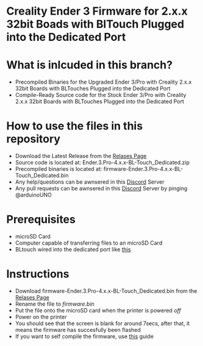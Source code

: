 # Creality Ender 3 Firmware for 2.x.x 32bit Boads with BlTouch Plugged into the Dedicated Port

# What is inlcuded in this branch?
* Precompiled Binaries for the Upgraded Ender 3/Pro with Creality 2.x.x 32bit Boards with BLTouches Plugged into the Dedicated Port
* Compile-Ready Source code for the Stock Ender 3/Pro with Creality 2.x.x 32bit Boards with BLTouches Plugged into the Dedicated Port


# How to use the files in this repository
* Download the Latest Release from the [Relases Page](https://github.com/rpi309/Creality-Ender-3-Firmware/releases) 
* Source code is located at: Ender.3.Pro-4.x.x-BL-Touch_Dedicated.zip
* Precompiled binaries is located at: firmware-Ender.3.Pro-4.x.x-BL-Touch_Dedicated.bin
* Any help/questions can be awnsered in this [Discord](https://discord.com/invite/2gThVRR) Server
* Any pull requests can be awnsered in this [Discord](https://discord.com/invite/2gThVRR) Server by pinging @arduinoUNO

# Prerequisites
* microSD Card
* Computer capable of transferring files to an microSD Card
* BLtouch wired into the dedicated port like [this](Ender.3.Pro-4.x.x-BL-Touch_Dedicated)


# Instructions
* Download firmware-Ender.3.Pro-4.x.x-BL-Touch_Dedicated.bin from the [Relases Page](https://github.com/rpi309/Creality-Ender-3-Firmware/releases) 
* Rename the file to _firmware.bin_
* Put the file onto the microSD card when the printer is powered _off_
* Power on the printer
* You should see that the screen is blank for around 7secs, after that, it means the firmware has succesfully been flashed
* If you want to self compile the firmware, use [this](https://www.youtube.com/watch?v=eq_ygvHF29I&t=0s) guide

